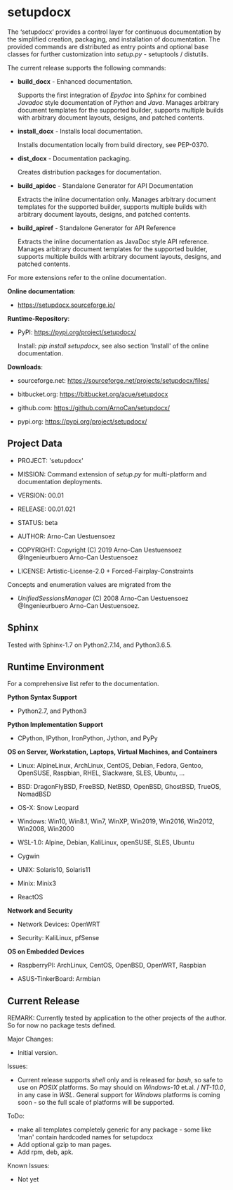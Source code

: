 setupdocx
=========

The ‘setupdocx‘ provides a control layer for continuous documentation by the simplified creation, packaging, and installation of documentation.
The provided commands are distributed as entry points and optional base classes for further customization into *setup.py* - setuptools / distutils. 

The current release supports the following commands:

* **build_docx** - Enhanced documentation.

  Supports the first integration of *Epydoc* into *Sphinx* for combined *Javadoc* style 
  documentation of *Python* and *Java*.
  Manages arbitrary document templates for the supported builder,
  supports multiple builds with arbitrary document layouts, designs, and patched contents.

* **install_docx** - Installs local documentation.

  Installs documentation locally from build directory, see PEP-0370. 

* **dist_docx** - Documentation packaging. 

  Creates distribution packages for documentation.

* **build_apidoc** - Standalone Generator for API Documentation 

  Extracts the inline documentation only.
  Manages arbitrary document templates for the supported builder,
  supports multiple builds with arbitrary document layouts, designs, and patched contents.

* **build_apiref** - Standalone Generator for API Reference  

  Extracts the inline documentation as JavaDoc style API reference.
  Manages arbitrary document templates for the supported builder,
  supports multiple builds with arbitrary document layouts, designs, and patched contents.

For more extensions refer to the online documentation.

**Online documentation**:

* https://setupdocx.sourceforge.io/

**Runtime-Repository**:

* PyPI: https://pypi.org/project/setupdocx/

  Install: *pip install setupdocx*, see also section 'Install' of the online documentation.


**Downloads**:

* sourceforge.net: https://sourceforge.net/projects/setupdocx/files/

* bitbucket.org: https://bitbucket.org/acue/setupdocx

* github.com: https://github.com/ArnoCan/setupdocx/

* pypi.org: https://pypi.org/project/setupdocx/


Project Data
------------

* PROJECT: 'setupdocx'

* MISSION: Command extension of *setup.py* for multi-platform and documentation deployments.

* VERSION: 00.01

* RELEASE: 00.01.021

* STATUS: beta

* AUTHOR: Arno-Can Uestuensoez

* COPYRIGHT: Copyright (C) 2019 Arno-Can Uestuensoez @Ingenieurbuero Arno-Can Uestuensoez

* LICENSE: Artistic-License-2.0 + Forced-Fairplay-Constraints

Concepts and enumeration values are migrated from the 

* *UnifiedSessionsManager* (C) 2008 Arno-Can Uestuensoez @Ingenieurbuero Arno-Can Uestuensoez.  

Sphinx
------
Tested with Sphinx-1.7 on Python2.7.14, and Python3.6.5.

Runtime Environment
-------------------
For a comprehensive list refer to the documentation.

**Python Syntax Support**

*  Python2.7, and Python3

**Python Implementation Support**

*  CPython, IPython, IronPython, Jython, and PyPy

**OS on Server, Workstation, Laptops, Virtual Machines, and Containers**

* Linux: AlpineLinux, ArchLinux, CentOS, Debian, Fedora, Gentoo, OpenSUSE, Raspbian, RHEL, Slackware, SLES, Ubuntu, ...  

* BSD: DragonFlyBSD, FreeBSD, NetBSD, OpenBSD, GhostBSD, TrueOS, NomadBSD

* OS-X: Snow Leopard

* Windows: Win10, Win8.1, Win7, WinXP, Win2019, Win2016, Win2012, Win2008, Win2000

* WSL-1.0: Alpine, Debian, KaliLinux, openSUSE, SLES, Ubuntu

* Cygwin

* UNIX: Solaris10, Solaris11

* Minix: Minix3

* ReactOS

**Network and Security**

* Network Devices: OpenWRT

* Security: KaliLinux, pfSense

**OS on Embedded Devices**

* RaspberryPI: ArchLinux, CentOS, OpenBSD, OpenWRT, Raspbian

* ASUS-TinkerBoard: Armbian

Current Release
---------------

REMARK:
   Currently tested by application to the other projects of the author.
   So for now no package tests defined.

Major Changes:

* Initial version.

Issues:

* Current release supports *shell* only and is released for *bash*, so
  safe to use on *POSIX* platforms.
  So may should on *Windows-10* et.al. / *NT-10.0*, in any case in *WSL*.
  General support for *Windows* platforms is coming soon - so the full scale
  of platforms will be supported.

ToDo:

* make all templates completely generic for any package - some like 'man' contain hardcoded names for setupdocx
* Add optional gzip to man pages.
* Add rpm, deb, apk.

Known Issues:

* Not yet


